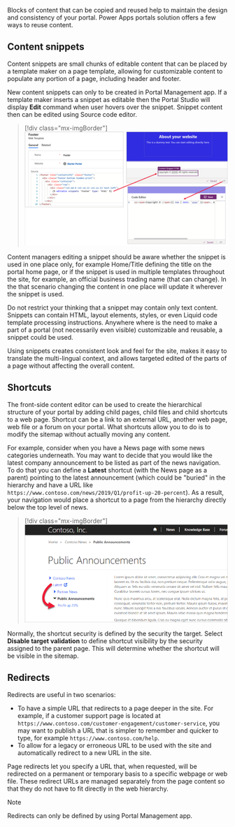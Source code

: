 Blocks of content that can be copied and reused help to maintain the design and consistency of your portal. Power Apps portals solution offers a few ways to reuse content.

## Content snippets

Content snippets are small chunks of editable content that can be placed by a template maker on a page template, allowing for customizable content to populate any portion of a page, including header and footer.

New content snippets can only to be created in Portal Management app. If a template maker inserts a snippet as editable then the Portal Studio will display **Edit** command when user hovers over the snippet. Snippet content then can be edited using Source code editor.

> [!div class="mx-imgBorder"]
> [![Editing footer snippet](../media/snippet-editing.png)](../media/snippet-editing.png#lightbox)

Content managers editing a snippet should be aware whether the snippet is used in one place only, for example Home/Title defining the title on the portal home page, or if the snippet is used in multiple templates throughout the site, for example, an official business trading name (that can change). In the that scenario changing the content in one place will update it wherever the snippet is used.

Do not restrict your thinking that a snippet may contain only text content. Snippets can contain HTML, layout elements, styles, or even Liquid code template processing instructions. Anywhere where is the need to make a part of a portal (not necessarily even visible) customizable and reusable, a snippet could be used.

Using snippets creates consistent look and feel for the site, makes it easy to translate the multi-lingual context, and allows targeted edited of the parts of a page without affecting the overall content.

## Shortcuts

The front-side content editor can be used to create the hierarchical structure of your portal by adding child pages, child files and child shortcuts to a web page. Shortcut can be a link to an external URL, another web page, web file or a forum on your portal. What shortcuts allow you to do is to modify the sitemap without actually moving any content.

For example, consider when you have a News page with some news categories underneath. You may want to decide that you would like the latest company announcement to be listed as part of the news navigation. To do that you can define a **Latest** shortcut (with the News page as a parent) pointing to the latest announcement (which could be "buried" in the hierarchy and have a URL like `https://www.contoso.com/news/2019/Q1/profit-up-20-percent`). As a result, your navigation would place a shortcut to a page from the hierarchy directly below the top level of news.

> [!div class="mx-imgBorder"]
> [![Shortcut sample](../media/shortcut-sample.png)](../media/shortcut-sample.png#lightbox)

Normally, the shortcut security is defined by the security the target. Select **Disable target validation** to define shortcut visibility by the security assigned to the parent page. This will determine whether the shortcut will be visible in the sitemap.

## Redirects

Redirects are useful in two scenarios:

* To have a simple URL that redirects to a page deeper in the site. For example, if a customer support page is located at `https://www.contoso.com/customer-engagement/customer-service`, you may want to publish a URL that is simpler to remember and quicker to type, for example `https://www.contoso.com/help`.
* To allow for a legacy or erroneous URL to be used with the site and automatically redirect to a new URL in the site.

Page redirects let you specify a URL that, when requested, will be redirected on a permanent or temporary basis to a specific webpage or web file. These redirect URLs are managed separately from the page content so that they do not have to fit directly in the web hierarchy.

> [!NOTE]
> Redirects can only be defined by using Portal Management app.
